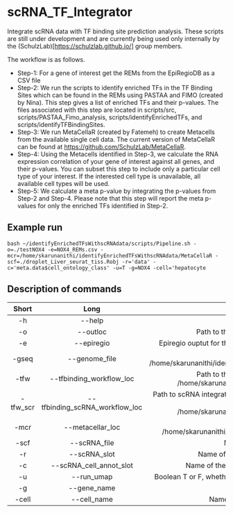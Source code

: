 # scRNA_TF_Integrator
Integrate scRNA data with TF binding site prediction analysis. These scripts are still under development and are currently being used only internally by the (SchulzLab)[https://schulzlab.github.io/] group members. 

The workflow is as follows.

 - Step-1: For a gene of interest get the REMs from the EpiRegioDB as a CSV file
 - Step-2: We run the scripts to identify enriched TFs in the TF Binding Sites which can be found in the REMs using PASTAA and FIMO (created by Nina). This step gives a list of enriched TFs and their p-values. The files associated with this step are located in scripts/src, scripts/PASTAA_Fimo_analysis, scripts/identifyEnrichedTFs, and scripts/identifyTFBindingSites.
 - Step-3: We run MetaCellaR (created by Fatemeh) to create Metacells from the available single cell data. The current version of MetaCellaR can be found at https://github.com/SchulzLab/MetaCellaR.
 - Step-4: Using the Metacells identified in Step-3, we calculate the RNA expression correlation of your gene of interest against all genes, and their p-values. You can subset this step to include only a particular cell type of your interest. If the interested cell type is unavailable, all available cell types will be used.
 - Step-5: We calculate a meta p-value by integrating the p-values from Step-2 and Step-4. Please note that this step will report the meta p-values for only the enriched TFs identified in Step-2.

## Example run

```bash ~/identifyEnrichedTFsWithscRNAdata/scripts/Pipeline.sh -o=./testNOX4 -e=NOX4_REMs.csv -mcr=/home/skarunanithi/identifyEnrichedTFsWithscRNAdata/MetaCellaR -scf=./droplet_Liver_seurat_tiss.Robj -r='data' -c='meta.data$cell_ontology_class' -u=T -g=NOX4 -cell='hepatocyte```

## Description of commands


| Short        | Long           | Description  |
|:-------------:|:-------------:| -----:|
| -h | --help | Display Help commands |
| -o | --outloc |Path to the output directory (will be created if not available|
|-e|--epiregio | Epiregio ouptut for the gene of your interest downloaded as a CSV file |
|-gseq | --genome_file | genome sequence file in FASTA format (Default: /home/skarunanithi/identifyEnrichedTFsWithscRNAdata/scripts/hg38.fa) |
|-tfw | --tfbinding_workflow_loc | Path to the TRAP/FIMO workflow created by Nina (Default: /home/skarunanithi/identifyEnrichedTFsWithscRNAdata/scripts)|
|-tfw_scr | --tfbinding_scRNA_workflow_loc | Path to scRNA integration pipeline created by Siva, which has additional processing scripts (Default: /home/skarunanithi/identifyEnrichedTFsWithscRNAdata/scripts)|
|-mcr | --metacellar_loc | Path to MetaCellaR created by Fatemeh (Default: /home/skarunanithi/identifyEnrichedTFsWithscRNAdata/MetaCellaR)|
|-scf | --scRNA_file | Name of the scRNA file containing a Seurat object|
|-r | --scRNA_slot | Name of the RNA expression data slot in the Seurat object|
|-c | --scRNA_cell_annot_slot | Name of the cell type annotation data slot in the Seurat object|
|-u | --run_umap | Boolean T or F, whether to run UMAP as part of MetaCellaR (Default: T)|
|-g | --gene_name | Name of the gene of interest (Eg. NOX4)|
|-cell | --cell_name | Name of the interested cell type (if any; Default: None)|
